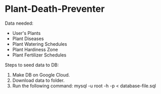 # Plant-Death-Preventer

Data needed:
 - User's Plants
 - Plant Diseases
 - Plant Watering Schedules
 - Plant Hardiness Zone
 - Plant Fertilizer Schedules

Steps to seed data to DB:
 1. Make DB on Google Cloud.
 2. Download data to folder.
 3. Run the following command: mysql -u root -h <INSERT DB IP HERE> -p < database-file.sql
